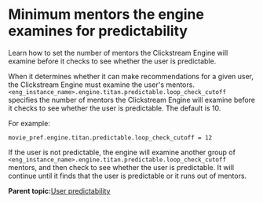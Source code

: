 # Minimum mentors the engine examines for predictability

Learn how to set the number of mentors the Clickstream Engine will examine before it checks to see whether the user is predictable.

When it determines whether it can make recommendations for a given user, the Clickstream Engine must examine the user's mentors. `<eng_instance_name>.engine.titan.predictable.loop_check_cutoff` specifies the number of mentors the Clickstream Engine will examine before it checks to see whether the user is predictable. The default is 10.

For example:

```
movie_pref.engine.titan.predictable.loop_check_cutoff = 12
```

If the user is not predictable, the engine will examine another group of `<eng_instance_name>.engine.titan.predictable.loop_check_cutoff` mentors, and then check to see whether the user is predictable. It will continue until it finds that the user is predictable or it runs out of mentors.

**Parent topic:**[User predictability](../pzn/pzn_user_predictability.md)

